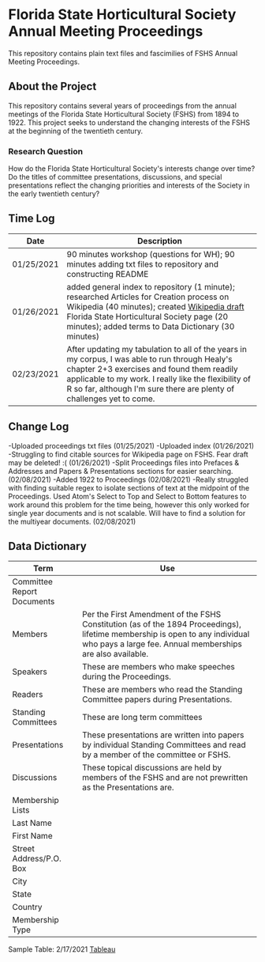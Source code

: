 # Florida State Horticultural Society Annual Meeting Proceedings
 This repository contains plain text files and fascimilies of FSHS Annual Meeting Proceedings.

 ## About the Project

 This repository contains several years of proceedings from the annual meetings of the Florida State Horticultural Society (FSHS) from 1894 to 1922. This project seeks to understand the changing interests of the FSHS at the beginning of the twentieth century.

 ### Research Question

 How do the Florida State Horticultural Society's interests change over time? Do the titles of committee presentations, discussions, and special presentations reflect the changing priorities and interests of the Society in the early twentieth century?

## Time Log
| Date | Description |
| ------- | --------- |
| 01/25/2021 | 90 minutes workshop (questions for WH); 90 minutes adding txt files to repository and constructing README
| 01/26/2021 | added general index to repository (1 minute); researched Articles for Creation process on Wikipedia (40 minutes); created [Wikipedia draft](https://en.wikipedia.org/wiki/Draft:Florida_State_Horticultural_Society) Florida State Horticultural Society page (20 minutes); added terms to Data Dictionary (30 minutes)
|02/23/2021 | After updating my tabulation to all of the years in my corpus, I was able to run through Healy's chapter 2+3 exercises and found them readily applicable to my work. I really like the flexibility of R so far, although I'm sure there are plenty of challenges yet to come. 

## Change Log
-Uploaded proceedings txt files (01/25/2021)
-Uploaded index (01/26/2021)
-Struggling to find citable sources for Wikipedia page on FSHS. Fear draft may be deleted! :( (01/26/2021)
-Split Proceedings files into Prefaces &  Addresses and Papers & Presentations sections for easier searching. (02/08/2021)
-Added 1922 to Proceedings (02/08/2021)
-Really struggled with finding suitable regex to isolate sections of text at the midpoint of the Proceedings. Used Atom's Select to Top and Select to Bottom features to work around this problem for the time being, however this only worked for single year documents and is not scalable. Will have to find a solution for the multiyear documents. (02/08/2021)

## Data Dictionary
| Term | Use    |
| --------- | -------- |
|Committee Report Documents|
| Members | Per the First Amendment of the FSHS Constitution (as of the 1894 Proceedings), lifetime membership is open to any individual who pays a large fee. Annual memberships are also available. |
| Speakers | These are members who make speeches during the Proceedings. |
Readers | These are members who read the Standing Committee papers during Presentations.
| Standing Committees | These are long term committees |
| Presentations | These presentations are written into papers by individual Standing Committees and read by a member of the committee or FSHS. |
| Discussions | These topical discussions are held by members of the FSHS and are not prewritten as the Presentations are. |
|Membership Lists|
|Last Name| |
|First Name| |
|Street Address/P.O. Box| |
|City| | |
|State| |
|Country| |
|Membership Type| |

Sample Table: 2/17/2021
[Tableau](https://public.tableau.com/views/FSHS_Proceedings_Table_test1/Sheet1?:language=en&:display_count=y&publish=yes&:origin=viz_share_link)
